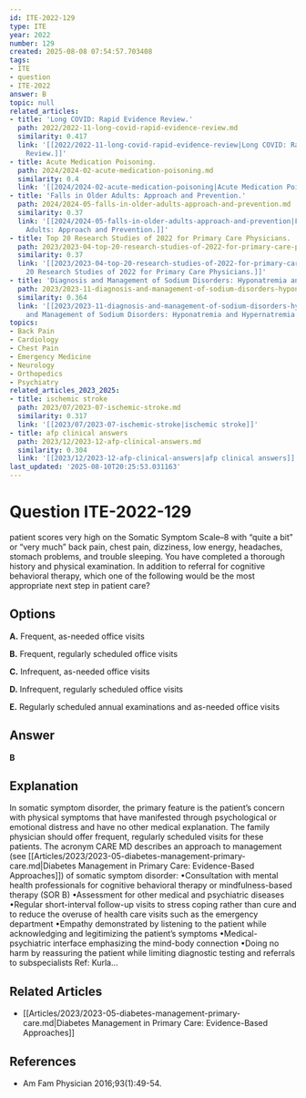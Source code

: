 ```yaml
---
id: ITE-2022-129
type: ITE
year: 2022
number: 129
created: 2025-08-08 07:54:57.703408
tags:
- ITE
- question
- ITE-2022
answer: B
topic: null
related_articles:
- title: 'Long COVID: Rapid Evidence Review.'
  path: 2022/2022-11-long-covid-rapid-evidence-review.md
  similarity: 0.417
  link: '[[2022/2022-11-long-covid-rapid-evidence-review|Long COVID: Rapid Evidence
    Review.]]'
- title: Acute Medication Poisoning.
  path: 2024/2024-02-acute-medication-poisoning.md
  similarity: 0.4
  link: '[[2024/2024-02-acute-medication-poisoning|Acute Medication Poisoning.]]'
- title: 'Falls in Older Adults: Approach and Prevention.'
  path: 2024/2024-05-falls-in-older-adults-approach-and-prevention.md
  similarity: 0.37
  link: '[[2024/2024-05-falls-in-older-adults-approach-and-prevention|Falls in Older
    Adults: Approach and Prevention.]]'
- title: Top 20 Research Studies of 2022 for Primary Care Physicians.
  path: 2023/2023-04-top-20-research-studies-of-2022-for-primary-care-physicians.md
  similarity: 0.37
  link: '[[2023/2023-04-top-20-research-studies-of-2022-for-primary-care-physicians|Top
    20 Research Studies of 2022 for Primary Care Physicians.]]'
- title: 'Diagnosis and Management of Sodium Disorders: Hyponatremia and Hypernatremia.'
  path: 2023/2023-11-diagnosis-and-management-of-sodium-disorders-hyponatremia-an.md
  similarity: 0.364
  link: '[[2023/2023-11-diagnosis-and-management-of-sodium-disorders-hyponatremia-an|Diagnosis
    and Management of Sodium Disorders: Hyponatremia and Hypernatremia.]]'
topics:
- Back Pain
- Cardiology
- Chest Pain
- Emergency Medicine
- Neurology
- Orthopedics
- Psychiatry
related_articles_2023_2025:
- title: ischemic stroke
  path: 2023/07/2023-07-ischemic-stroke.md
  similarity: 0.317
  link: '[[2023/07/2023-07-ischemic-stroke|ischemic stroke]]'
- title: afp clinical answers
  path: 2023/12/2023-12-afp-clinical-answers.md
  similarity: 0.304
  link: '[[2023/12/2023-12-afp-clinical-answers|afp clinical answers]]'
last_updated: '2025-08-10T20:25:53.031163'
---
```


# Question ITE-2022-129

patient scores very high on the Somatic Symptom Scale–8 with “quite a bit” or “very much” back pain, chest pain, dizziness, low energy, headaches, stomach problems, and trouble sleeping. You have completed a thorough history and physical examination. In addition to referral for cognitive behavioral therapy, which one of the following would be the most appropriate next step in patient care?

## Options

**A.** Frequent, as-needed office visits

**B.** Frequent, regularly scheduled office visits

**C.** Infrequent, as-needed office visits

**D.** Infrequent, regularly scheduled office visits

**E.** Regularly scheduled annual examinations and as-needed office visits

## Answer

**B**

## Explanation

In somatic symptom disorder, the primary feature is the patient’s concern with physical symptoms that
have manifested through psychological or emotional distress and have no other medical explanation. The
family physician should offer frequent, regularly scheduled visits for these patients.
The acronym CARE MD describes an approach to management (see [[Articles/2023/2023-05-diabetes-management-primary-care.md|Diabetes Management in Primary Care: Evidence-Based Approaches]]) of somatic symptom disorder:
•Consultation with mental health professionals for cognitive behavioral therapy or
mindfulness-based therapy (SOR B)
•Assessment for other medical and psychiatric diseases
•Regular short-interval follow-up visits to stress coping rather than cure and to reduce the overuse
of health care visits such as the emergency department
•Empathy demonstrated by listening to the patient while acknowledging and legitimizing the
patient’s symptoms
•Medical-psychiatric interface emphasizing the mind-body connection
•Doing no harm by reassuring the patient while limiting diagnostic testing and referrals to
subspecialists
Ref: Kurla...



## Related Articles

- [[Articles/2023/2023-05-diabetes-management-primary-care.md|Diabetes Management in Primary Care: Evidence-Based Approaches]]

## References

- Am Fam Physician  2016;93(1):49-54.
